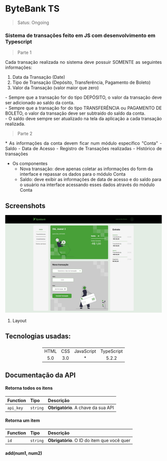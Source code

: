 # ByteBank TS

>Satus: Ongoing


### Sistema de transações feito em JS com desenvolvimento em Typescript
> Parte 1
<p  style="text-align:justify">
    Cada transação realizada no sistema deve possuir SOMENTE as seguintes informações:
</p>

1) Data da Transação (Date)
2) Tipo de Transação (Depósito, Transferência, Pagamento de Boleto)
3) Valor da Transação (valor maior que zero)

<p  style="text-align:justify">
    - Sempre que a transação for do tipo DEPÓSITO, o valor da transação deve ser adicionado ao saldo da conta.<br>
    - Sempre que a transação for do tipo TRANSFERÊNCIA ou PAGAMENTO DE BOLETO, o valor da transação deve ser subtraído do saldo da conta.<br>
    - O saldo deve sempre ser atualizado na tela da aplicação a cada transação realizada.
</p>

>Parte 2 

<p  style="text-align:justify">
    * As informações da conta devem ficar num módulo específico "Conta"
- Saldo
- Data de Acesso
- Registro de Transações realizadas
- Histórico de transações


* Os componentes
  - Nova transação: deve apenas coletar as informações do form da interface e repassar os dados para o módulo Conta 
  - Saldo: deve exibir as informações de data de acesso e do saldo para o usuário na interface acessando esses dados através do módulo Conta 

</p>



## Screenshots

![App Screenshot](./dist/images/Captura.jpeg)
1) Layout

## Tecnologias usadas:
<table style="text-align:center; display:flex; justify-content:center">
    <tr>
        <td>HTML</td>
        <td>CSS</td>
        <td>JavaScript</td>
        <td>TypeScript</td>
    </tr> 
    <tr>
        <td>5.0</td>
        <td>3.0</td>
        <td>*</td>
        <td>5.2.2</td>
    </tr>  
</table>


## Documentação da API

#### Retorna todos os itens

| Function    | Tipo       | Descrição                           |
| :---------- | :--------- | :---------------------------------- |
| `api_key`   | `string` | **Obrigatório**. A chave da sua API |

#### Retorna um item

| Function   | Tipo       | Descrição                                   |
| :----------| :--------- | :------------------------------------------ |
| `id`       | `string`   | **Obrigatório**. O ID do item que você quer |
 
#### add(num1, num2)